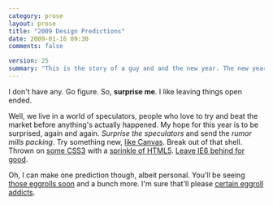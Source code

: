 ```yaml
---
category: prose
layout: prose
title: "2009 Design Predictions"
date: 2009-01-16 09:30
comments: false

version: 25
summary: "This is the story of a guy and and the new year. The new year is treating said guy well, but he'd thought he'd take some time to give you some of his predictions on what the coming year might look like for design. Oh, and here take this sarcasm pill before you read it."
---
```


I don't have any. Go figure. So, **surprise me**. I like leaving things open ended.

Well, we live in a world of speculators, people who love to try and beat the market before anything's actually happened. My hope for this year is to be surprised, again and again. *Surprise the speculators* and send the *rumor mills packing*. Try something new, [like Canvas][1]. Break out of that shell. Thrown on [some CSS3][2] with a [sprinkle of HTML5][3]. [Leave IE6 behind for good][4].

Oh, I can make one prediction though, albeit personal. You'll be seeing [those eggrolls soon][5] and a bunch more. I'm sure that'll please [certain eggroll addicts][6].

[1]: http://snook.ca/
[2]: http://css3.info/
[3]: http://orderedlist.com/articles/structural-tags-in-html5
[4]: http://www.dearie6.com/
[5]: http://flickr.com/photos/avalonstar/58811633/
[6]: http://lucianmarin.com/
